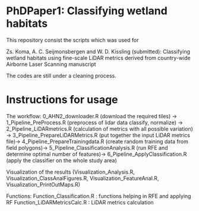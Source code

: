 # PhDPaper1: Classifying wetland habitats

This repository consist the scripts which was used for 

Zs. Koma, A. C. Seijmonsbergen and W. D. Kissling (submitted): Classifying wetland habitats using fine-scale LiDAR metrics derived from country-wide Airborne Laser Scanning manuscript

The codes are still under a cleaning process.

# Instructions for usage

The workflow:
0_AHN2_downloader.R (download the required tiles) -> 1_Pipeline_PreProcess.R (preprocess of lidar data classify, normalize) ->  2_Pipeline_LiDARmetrics.R (calculation of metrics with all possible variation) -> 3_Pipeline_PrepareLiDARMetrics.R (put together the input LiDAR metrics file)-> 4_Pipeline_PrepareTrainingdata.R (create random training data from field polygons)-> 5_Pipeline_ClassificationAnalysis.R (run RFE and determine optimal number of features)-> 6_Pipeline_ApplyClassification.R (apply the classifier on the whole study area)

Visualization of the results (Visualization_Analysis.R, Visualization_ClassAnalFigures.R, Visualization_FeatureAnal.R, Visualization_PrintOutMaps.R) 

Functions:
Function_Classification.R : functions helping in RFE and applying RF
Function_LiDARMetricsCalc.R : LiDAR metrics calculation 
